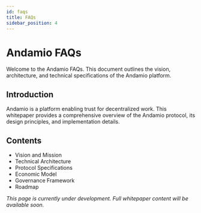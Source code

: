 ```yaml
---
id: faqs
title: FAQs
sidebar_position: 4
---
```


# Andamio FAQs

Welcome to the Andamio FAQs. This document outlines the vision, architecture, and technical specifications of the Andamio platform.

## Introduction

Andamio is a platform enabling trust for decentralized work. This whitepaper provides a comprehensive overview of the Andamio protocol, its design principles, and implementation details.

## Contents

- Vision and Mission
- Technical Architecture
- Protocol Specifications
- Economic Model
- Governance Framework
- Roadmap

*This page is currently under development. Full whitepaper content will be available soon.*
